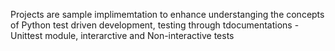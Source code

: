 Projects are sample implimemtation to enhance understanging the concepts of Python test driven development, testing through tdocumentations - Unittest module, interarctive and Non-interactive tests

